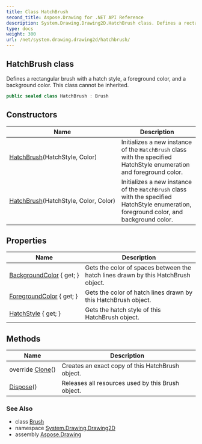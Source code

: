 ```yaml
---
title: Class HatchBrush
second_title: Aspose.Drawing for .NET API Reference
description: System.Drawing.Drawing2D.HatchBrush class. Defines a rectangular brush with a hatch style a foreground color and a background color. This class cannot be inherited
type: docs
weight: 300
url: /net/system.drawing.drawing2d/hatchbrush/
---
```

## HatchBrush class

Defines a rectangular brush with a hatch style, a foreground color, and a background color. This class cannot be inherited.

```csharp
public sealed class HatchBrush : Brush
```

## Constructors

| Name | Description |
| --- | --- |
| [HatchBrush](hatchbrush/#constructor)(HatchStyle, Color) | Initializes a new instance of the `HatchBrush` class with the specified HatchStyle enumeration and foreground color. |
| [HatchBrush](hatchbrush/#constructor_1)(HatchStyle, Color, Color) | Initializes a new instance of the `HatchBrush` class with the specified HatchStyle enumeration, foreground color, and background color. |

## Properties

| Name | Description |
| --- | --- |
| [BackgroundColor](../../system.drawing.drawing2d/hatchbrush/backgroundcolor/) { get; } | Gets the color of spaces between the hatch lines drawn by this HatchBrush object. |
| [ForegroundColor](../../system.drawing.drawing2d/hatchbrush/foregroundcolor/) { get; } | Gets the color of hatch lines drawn by this HatchBrush object. |
| [HatchStyle](../../system.drawing.drawing2d/hatchbrush/hatchstyle/) { get; } | Gets the hatch style of this HatchBrush object. |

## Methods

| Name | Description |
| --- | --- |
| override [Clone](../../system.drawing.drawing2d/hatchbrush/clone/)() | Creates an exact copy of this HatchBrush object. |
| [Dispose](../../system.drawing/brush/dispose/)() | Releases all resources used by this Brush object. |

### See Also

* class [Brush](../../system.drawing/brush/)
* namespace [System.Drawing.Drawing2D](../../system.drawing.drawing2d/)
* assembly [Aspose.Drawing](../../)


